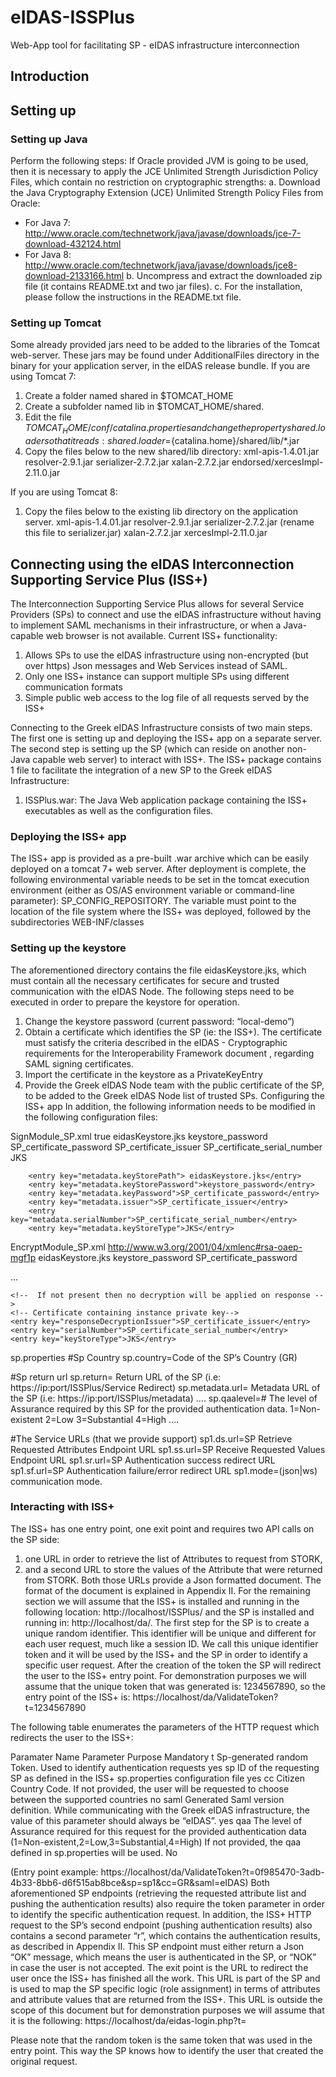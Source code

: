 # eIDAS-ISSPlus
Web-App tool for facilitating SP - eIDAS infrastructure interconnection

## Introduction

## Setting up

### Setting up Java
Perform the following steps: 
If Oracle provided JVM is going to be used, then it is necessary to apply the JCE  Unlimited Strength Jurisdiction Policy Files, which contain no restriction on cryptographic strengths: 
a.  Download the Java Cryptography Extension (JCE) Unlimited Strength Policy  Files from Oracle: 
  - For Java 7: http://www.oracle.com/technetwork/java/javase/downloads/jce-7-download-432124.html
  - For Java 8: http://www.oracle.com/technetwork/java/javase/downloads/jce8-download-2133166.html
b.  Uncompress and extract the downloaded zip file (it contains README.txt and two jar files). 
c.  For the installation, please follow the instructions in the README.txt file. 

### Setting up Tomcat
Some already provided jars need to be added to the libraries of the Tomcat web-server. These jars may be found under AdditionalFiles directory in the binary for your application server, in the eIDAS release bundle. 
If you are using Tomcat 7: 
1.  Create a folder named shared in $TOMCAT_HOME
2.  Create a subfolder named  lib in $TOMCAT_HOME/shared.
3.  Edit the file $TOMCAT_HOME/conf/catalina.properties and change the property shared.loader so that it reads: 
shared.loader=${catalina.home}/shared/lib/*.jar 
4.  Copy the files below to the new shared/lib directory: 
xml-apis-1.4.01.jar 
resolver-2.9.1.jar 
serializer-2.7.2.jar 
xalan-2.7.2.jar 
endorsed/xercesImpl-2.11.0.jar 

If you are using Tomcat 8:  
1.  Copy the files below to the existing lib directory on the application server. 
xml-apis-1.4.01.jar 
resolver-2.9.1.jar 
serializer-2.7.2.jar (rename this file to serializer.jar) 
xalan-2.7.2.jar 
xercesImpl-2.11.0.jar


## Connecting using the eIDAS Interconnection Supporting Service Plus (ISS+)

The Interconnection Supporting Service Plus allows for several Service Providers (SPs) to connect and use the eIDAS infrastructure without having to implement SAML mechanisms in their infrastructure, or when a Java-capable web browser is not available.
Current ISS+ functionality:
1.	Allows SPs to use the eIDAS infrastructure using non-encrypted (but over https) Json messages and Web Services instead of SAML.
2.	Only one ISS+ instance can support multiple SPs using different communication formats
3.	Simple public web access to the log file of all requests served by the ISS+

Connecting to the Greek eIDAS Infrastructure consists of two main steps. The first one is setting up and deploying the ISS+ app on a separate server. The second step is setting up the SP (which can reside on another non-Java capable web server) to interact with ISS+.
The ISS+ package contains 1 file to facilitate the integration of a new SP to the Greek eIDAS Infrastructure:

1. ISSPlus.war:	The Java Web application package containing the ISS+ executables as well as the configuration files.

### Deploying the ISS+ app 	

The ISS+ app is provided as a pre-built .war archive which can be easily deployed on a tomcat 7+ web server. 
After deployment is complete, the following environmental variable needs to be set in the tomcat execution environment (either as OS/AS environment variable or command-line parameter): SP_CONFIG_REPOSITORY. The variable must point to the location of the file system where the ISS+ was deployed, followed by the subdirectories WEB-INF/classes

### Setting up the keystore 

The aforementioned directory contains the file eidasKeystore.jks, which must contain all the necessary certificates for secure and trusted communication with the eIDAS Node. The following steps need to be executed in order to prepare the keystore for operation.
1.	Change the keystore password (current password: “local-demo”)
2.	Obtain a certificate which identifies the SP (ie: the ISS+). The certificate must satisfy the criteria described in the eIDAS - Cryptographic requirements for the Interoperability Framework document , regarding SAML signing certificates.
3.	Import the certificate in the keystore as a PrivateKeyEntry
4.	Provide the Greek eIDAS Node team with the public certificate of the SP, to be added to the Greek eIDAS Node list of trusted SPs.
Configuring the ISS+ app
In addition, the following information needs to be modified in the following configuration files:

SignModule_SP.xml
        <entry key="response.sign.assertions">true</entry>
        <entry key="keyStorePath">eidasKeystore.jks</entry>
        <entry key="keyStorePassword">keystore_password</entry>
        <entry key="keyPassword">SP_certificate_password</entry>
        <entry key="issuer">SP_certificate_issuer</entry>
        <entry key="serialNumber">SP_certificate_serial_number</entry>
        <entry key="keyStoreType">JKS</entry>
  
        <entry key="metadata.keyStorePath"> eidasKeystore.jks</entry>
        <entry key="metadata.keyStorePassword">keystore_password</entry>
        <entry key="metadata.keyPassword">SP_certificate_password</entry>
        <entry key="metadata.issuer">SP_certificate_issuer</entry>
        <entry key="metadata.serialNumber">SP_certificate_serial_number</entry>
        <entry key="metadata.keyStoreType">JKS</entry>


EncryptModule_SP.xml
    <!-- Key Encryption algorithm -->
    <entry key="key.encryption.algorithm">http://www.w3.org/2001/04/xmlenc#rsa-oaep-mgf1p</entry>
    <entry key="keyStorePath"> eidasKeystore.jks</entry>
    <entry key="keyStorePassword">keystore_password</entry>
    <entry key="keyPassword">SP_certificate_password</entry>
  
  ...
  
    <!--  If not present then no decryption will be applied on response -->
    <!-- Certificate containing instance private key-->
    <entry key="responseDecryptionIssuer">SP_certificate_issuer</entry>
    <entry key="serialNumber">SP_certificate_serial_number</entry>
    <entry key="keyStoreType">JKS</entry>

sp.properties
  #Sp Country
  sp.country=Code of the SP’s Country (GR)

  #Sp return url
  sp.return= Return URL of the SP (i.e: https://ip:port/ISSPlus/Service Redirect)
  sp.metadata.url= Metadata URL of the SP (i.e: https://ip:port/ISSPlus/metadata)
  ….
  sp.qaalevel=# 
  The level of Assurance required by this SP for the provided authentication data.
  1=Non-existent
  2=Low
  3=Substantial
  4=High
  ….

  #The Service URLs (that we provide support)
  sp1.ds.url=SP Retrieve Requested Attributes Endpoint URL
  sp1.ss.url=SP Receive Requested Values Endpoint URL
  sp1.sr.url=SP Authentication success redirect URL
  sp1.sf.url=SP Authentication failure/error redirect URL
  sp1.mode=(json|ws) communication mode. 

### Interacting with ISS+

The ISS+ has one entry point, one exit point and requires two API calls on the SP side:
1. one URL in order to retrieve the list of Attributes to request from STORK,
2. and a second URL to store the values of the Attribute that were returned from STORK.
Both those URLs provide a Json formatted document. The format of the document is explained in Appendix II.
For the remaining section we will assume that the ISS+ is installed and running in the following
location: http://localhost/ISSPlus/ and the SP is installed and running in: http://localhost/da/. The first step for the SP is to create a unique random identifier. This identifier will be unique and different for each user request, much like a session ID. We call this unique identifier token and it will be used by the ISS+ and the SP in order to identify a specific user request. After the creation of the token the SP will redirect the user to the ISS+ entry point. For demonstration purposes we will assume that the unique token that was generated is: 1234567890, so the entry point of the ISS+ is:
https://localhost/da/ValidateToken?t=1234567890

The following table enumerates the parameters of the HTTP request which redirects the user to the ISS+:

Paramater Name	Parameter Purpose	Mandatory
t	Sp-generated random Token. Used to identify authentication requests	yes
sp	ID of the requesting SP as defined in the ISS+ sp.properties configuration file	yes
cc	Citizen Country Code. If not provided, the user will be requested to choose between the supported countries	no
saml	Generated Saml version definition. While communicating with the Greek eIDAS infrastructure, the value of this parameter should always be “eIDAS”.	yes
qaa	The level of Assurance required for this request for the provided authentication data (1=Non-existent,2=Low,3=Substantial,4=High)
If not provided, the qaa defined in sp.properties will be used.	No

(Entry point example: https://localhost/da/ValidateToken?t=0f985470-3adb-4b33-8bb6-d6f515ab8bce&sp=sp1&cc=GR&saml=eIDAS)
Both aforementioned SP endpoints (retrieving the requested attribute list and pushing the authentication results) also require the token parameter in order to identify the specific authentication request. In addition, the ISS+ HTTP request to the SP’s second endpoint (pushing authentication results) also contains a second parameter “r”, which contains the authentication results, as described in Appendix II.
This SP endpoint must either return a Json “OK” message, which means the user is authenticated in the SP, or “NOK” in case the user is not accepted. 
The exit point is the URL to redirect the user once the ISS+ has finished all the work. This URL is part of the SP and is used to map the SP specific logic (role assignment) in terms of attributes and attribute values that are returned from the ISS+. This URL is outside the scope of this document but for demonstration purposes we will assume that it is the following:
https://localhost/da/eidas-login.php?t=<random token>

Please note that the random token is the same token that was used in the entry point. This way the SP knows how to identify the user that created the original request.
